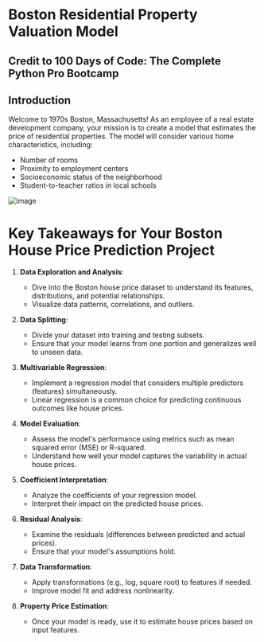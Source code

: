 # Boston Residential Property Valuation Model

## Credit to 100 Days of Code: The Complete Python Pro Bootcamp

## Introduction

Welcome to 1970s Boston, Massachusetts! As an employee of a real estate development company, your mission is to create a model that estimates the price of residential properties. The model will consider various home characteristics, including:

- Number of rooms
- Proximity to employment centers
- Socioeconomic status of the neighborhood
- Student-to-teacher ratios in local schools

![image](https://github.com/user-attachments/assets/7330ebb9-46f6-43f8-8fab-30bfeb60f772)

# Key Takeaways for Your Boston House Price Prediction Project

1. **Data Exploration and Analysis**:
   - Dive into the Boston house price dataset to understand its features, distributions, and potential relationships.
   - Visualize data patterns, correlations, and outliers.

2. **Data Splitting**:
   - Divide your dataset into training and testing subsets.
   - Ensure that your model learns from one portion and generalizes well to unseen data.

3. **Multivariable Regression**:
   - Implement a regression model that considers multiple predictors (features) simultaneously.
   - Linear regression is a common choice for predicting continuous outcomes like house prices.

4. **Model Evaluation**:
   - Assess the model's performance using metrics such as mean squared error (MSE) or R-squared.
   - Understand how well your model captures the variability in actual house prices.

5. **Coefficient Interpretation**:
   - Analyze the coefficients of your regression model.
   - Interpret their impact on the predicted house prices.

6. **Residual Analysis**:
   - Examine the residuals (differences between predicted and actual prices).
   - Ensure that your model's assumptions hold.

7. **Data Transformation**:
   - Apply transformations (e.g., log, square root) to features if needed.
   - Improve model fit and address nonlinearity.

8. **Property Price Estimation**:
   - Once your model is ready, use it to estimate house prices based on input features.
